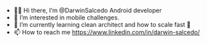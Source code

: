 - 👋🧙 Hi there, I’m @DarwinSalcedo Android developer 
- 👀 I’m interested in mobile challenges.
- 🌱 I’m currently learning clean architect and how to scale fast 💨 
- 📫 How to reach me  https://www.linkedin.com/in/darwin-salcedo/

